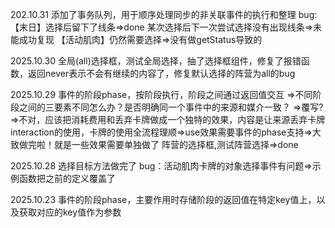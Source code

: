 202.10.31
添加了事务队列，用于顺序处理同步的非关联事件的执行和整理
bug:【末日】选择后留下了线条=>done
    某次选择后下一次尝试选择没有出现线条=>未能成功复现
    【活动肌肉】仍然需要选择=>没有做getStatus导致的

2025.10.30
全局(all)选择框，测试全局选择，抽了选择框组件，修复了报错函数，返回never表示不会有继续的内容了，修复默认选择的阵营为all的bug

2025.10.29
事件的阶段phase，按阶段执行，阶段之间通过返回值交互
    =>不同阶段之间的三要素不同怎么办？是否明确同一个事件中的来源和媒介一致？
    =>覆写?
    =>不对，应该把消耗费用和丢弃卡牌做成一个独特的效果，内容是让来源丢弃卡牌
interaction的使用，卡牌的使用全流程理顺=>use效果需要事件的phase支持=>大致做完啦！就是一些效果需要单独做了
阵营的选择框,测试阵营选择=>done

2025.10.28
选择目标方法做完了
bug：活动肌肉卡牌的对象选择事件有问题=>示例函数把之前的定义覆盖了

2025.10.23
事件的阶段phase，主要作用时存储阶段的返回值在特定key值上，以及获取对应的key值作为参数 